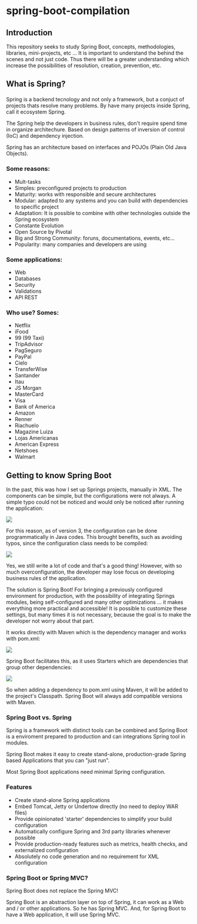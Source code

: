 # spring-boot-compilation


## Introduction
<p>This repository seeks to study Spring Boot, concepts, methodologies, libraries, mini-projects, etc ... It is important to understand the behind the scenes and not just code. Thus there will be a greater understanding which increase the possibilities of resolution, creation, prevention, etc.</p>



## What is Spring?</p>

<p>Spring is a backend tecnology and not only a framework, but a conjuct of projects thats resolve many problems. By have many projects inside Spring, call it ecosystem Spring.</p>

<p>The Spring help the developers in business rules, don't require spend time in organize architechure. Based on design patterns of inversion of control (IoC) and dependency injection.</p>

<p>Spring has an architecture based on interfaces and POJOs (Plain Old Java Objects).</p>

### Some reasons:

<ul>
  <li>Mult-tasks</li>
  <li>Simples: preconfigured projects to production</li>
  <li>Maturity: works with responsible and secure architectures</li>
  <li>Modular: adapted to any systems and you can build with dependencies to specific project</li>
  <li>Adaptation: It is possible to combine with other technologies outside the Spring ecosystem</li>
  <li>Constante Evolution</li>
  <li>Open Source by Pivotal</li>
  <li>Big and Strong Community: foruns, documentations, events, etc...</li>
  <li>Popularity: many companies and developers are using</li>
</ul>


### Some applications:

<ul>
  <li>Web</li>
  <li>Databases</li>
  <li>Security</li>
  <li>Validations</li>
  <li>API REST</li>
</ul>


### Who use? Somes:

<ul>
  <li>Netflix</li>
  <li>iFood</li>
  <li>99 (99 Taxi)</li>
  <li>TripAdvisor</li>
  <li>PagSeguro</li>
  <li>PayPal</li>
  <li>Cielo</li>
  <li>TransferWise</li>
  <li>Santander</li>
  <li>Itau</li>
  <li>JS Morgan</li>
  <li>MasterCard</li>
  <li>Visa</li>
  <li>Bank of America</li>
  <li>Amazon</li>
  <li>Renner</li>
  <li>Riachuelo</li>
  <li>Magazine Luiza</li>
  <li>Lojas Americanas</li>
  <li>American Express</li>
  <li>Netshoes</li>
  <li>Walmart</li>
</ul>



## Getting to know Spring Boot

<p>In the past, this was how I set up Springs projects, manually in XML. The components can be simple, but the configurations were not always. A simple typo could not be noticed and would only be noticed after running the application:</p>


<img src="https://s3.us-west-2.amazonaws.com/secure.notion-static.com/1c45056e-55b3-42d9-a57e-42b554212378/Untitled.png?X-Amz-Algorithm=AWS4-HMAC-SHA256&X-Amz-Credential=AKIAT73L2G45O3KS52Y5%2F20210420%2Fus-west-2%2Fs3%2Faws4_request&X-Amz-Date=20210420T021352Z&X-Amz-Expires=86400&X-Amz-Signature=7d089f63ab228e75c41fc6d6817555027f6eb4d1f3ba4a519fdc571d4639d92c&X-Amz-SignedHeaders=host&response-content-disposition=filename%20%3D%22Untitled.png%22"/>


<p>For this reason, as of version 3, the configuration can be done programmatically in Java codes. This brought benefits, such as avoiding typos, since the configuration class needs to be compiled:</p>

<img src="https://s3.us-west-2.amazonaws.com/secure.notion-static.com/c6b419e1-b7bb-4a8d-91dd-25ec5a1a5949/Untitled.png?X-Amz-Algorithm=AWS4-HMAC-SHA256&X-Amz-Credential=AKIAT73L2G45O3KS52Y5%2F20210420%2Fus-west-2%2Fs3%2Faws4_request&X-Amz-Date=20210420T021823Z&X-Amz-Expires=86400&X-Amz-Signature=ecf660c02055a50ffe5aec21bf7f91fae5439ed5e2efe7a66451239ad1b2a896&X-Amz-SignedHeaders=host&response-content-disposition=filename%20%3D%22Untitled.png%22"/>

<p>Yes, we still write a lot of code and that's a good thing! However, with so much overconfiguration, the developer may lose focus on developing business rules of the application.</p>

<p>The solution is Spring Boot! For bringing a previously configured environment for production, with the possibility of integrating Springs modules, being self-configured and many other optimizations ... it makes everything more practical and accessible! It is possible to customize these settings, but many times it is not necessary, because the goal is to make the developer not worry about that part.</p>

<p>It works directly with Maven which is the dependency manager and works with pom.xml:</p>


<img src="https://s3.us-west-2.amazonaws.com/secure.notion-static.com/6b86e700-26eb-45ab-9a50-81716f3a13fb/Untitled.png?X-Amz-Algorithm=AWS4-HMAC-SHA256&X-Amz-Credential=AKIAT73L2G45O3KS52Y5%2F20210420%2Fus-west-2%2Fs3%2Faws4_request&X-Amz-Date=20210420T022504Z&X-Amz-Expires=86400&X-Amz-Signature=e5598bd7405cfef603cb82d35497dda4d669a76b928c7323e2908e725dca08c2&X-Amz-SignedHeaders=host&response-content-disposition=filename%20%3D%22Untitled.png%22"/>

<p>Spring Boot facilitates this, as it uses Starters which are dependencies that group other dependencies:</p>


<img src="https://s3.us-west-2.amazonaws.com/secure.notion-static.com/22fb5ff5-6a3f-4cf9-bc25-9dac793cf4cc/Untitled.png?X-Amz-Algorithm=AWS4-HMAC-SHA256&X-Amz-Credential=AKIAT73L2G45O3KS52Y5%2F20210420%2Fus-west-2%2Fs3%2Faws4_request&X-Amz-Date=20210420T022041Z&X-Amz-Expires=86400&X-Amz-Signature=3d22abaceef70f3af32289cca2da9f6f1d3ace075215551324986b6f6077d5be&X-Amz-SignedHeaders=host&response-content-disposition=filename%20%3D%22Untitled.png%22"/>


<p>So when adding a dependency to pom.xml using Maven, it will be added to the project's Classpath. Spring Boot will always add compatible versions with Maven.</p>

 ### Spring Boot vs. Spring

<p>Spring is a framework with distinct tools can be combined and Spring Boot is a enviroment prepared to production and can integrations Spring tool in modules.</p>

<p>Spring Boot makes it easy to create stand-alone, production-grade Spring based Applications that you can "just run".</p>

<p>Most Spring Boot applications need minimal Spring configuration.</p>


### Features

<ul>
  <li>Create stand-alone Spring applications</li>
  <li>Embed Tomcat, Jetty or Undertow directly (no need to deploy WAR files)</li>
  <li>Provide opinionated 'starter' dependencies to simplify your build configuration</li>
  <li>Automatically configure Spring and 3rd party libraries whenever possible</li>
  <li>Provide production-ready features such as metrics, health checks, and externalized configuration</li>
  <li>Absolutely no code generation and no requirement for XML configuration</li>
</ul>


### Spring Boot or Spring MVC?

<p>Spring Boot does not replace the Spring MVC!</p>

<p>Spring Boot is an abstraction layer on top of Spring, it can work as a Web and / or other applications. So he has Spring MVC. And, for Spring Boot to have a Web application, it will use Spring MVC.</p>





